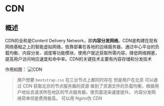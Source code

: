 # **CDN**
## 概述
CDN的全称是Content Delivery Network，即**内容分发网络**。CDN是构建在现有网络基础之上的智能虚拟网络，依靠部署在各地的边缘服务器，通过中心平台的负载均衡、内容分发、调度等功能模块，使用户就近获取所需内容，降低网络拥塞，提高用户访问响应速度和命中率。CDN的关键技术主要有内容存储和分发技术

作用如图：
![CDN](/docs/assets/nginx/yky-20200424174214.png)

> 用户想要 `bootstrap.css` 在三台节点上都同时存在 
> 但是用户在北京 可以通过 CDN 获取北京的节点服务器的资源
> 做到了资源文件的负载均衡，根据用户地址去请求所在地区的节点服务器，使页面渲染速度提升。
> 内容分发网络简单但是费用极高。
> 可以用 Nginx伪 CDN